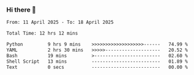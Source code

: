 ### Hi there 👋

<!--
**ututono/ututono** is a ✨ _special_ ✨ repository because its `README.md` (this file) appears on your GitHub profile.

Here are some ideas to get you started:

- 🔭 I’m currently working on ...
- 🌱 I’m currently learning ...
- 👯 I’m looking to collaborate on ...
- 🤔 I’m looking for help with ...
- 💬 Ask me about ...
- 📫 How to reach me: ...
- 😄 Pronouns: ...
- ⚡ Fun fact: ...
-->



<!--START_SECTION:waka-->

```txt
From: 11 April 2025 - To: 18 April 2025

Total Time: 12 hrs 12 mins

Python         9 hrs 9 mins    >>>>>>>>>>>>>>>>>>>------   74.99 %
YAML           2 hrs 30 mins   >>>>>--------------------   20.52 %
Bash           19 mins         >------------------------   02.60 %
Shell Script   13 mins         -------------------------   01.89 %
Text           0 secs          -------------------------   00.00 %
```

<!--END_SECTION:waka-->
